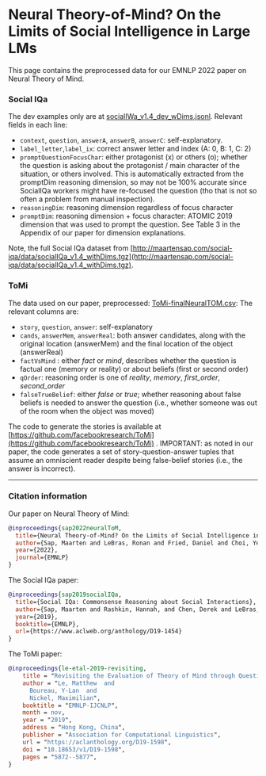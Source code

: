 # Neural Theory-of-Mind? On the Limits of Social Intelligence in Large LMs

This page contains the preprocessed data for our EMNLP 2022 paper on Neural Theory of Mind.

### Social IQa

The dev examples only are at [socialIWa_v1.4_dev_wDims.jsonl](socialIWa_v1.4_dev_wDims.jsonl). Relevant fields in each line:

- `context`, `question`, `answerA`, `answerB`, `answerC`: self-explanatory.
- `label_letter`,`label_ix`: correct answer letter and index (A: 0, B: 1, C: 2)
- `promptQuestionFocusChar`: either protagonist (x) or others (o); whether the question is asking about the protagonist / main character of the situation, or others involved. This is automatically extracted from the promptDim reasoning dimension, so may not be 100% accurate since SocialIQa workers might have re-focused the question (tho that is not so often a problem from manual inspection).
- `reasoningDim`: reasoning dimension regardless of focus character
- `promptDim`: reasoning dimension + focus character: ATOMIC 2019 dimension that was used to prompt the question. See Table 3 in the Appendix of our paper for dimension explanations.

Note, the full Social IQa dataset from [http://maartensap.com/social-iqa/data/socialIQa_v1.4_withDims.tgz](http://maartensap.com/social-iqa/data/socialIQa_v1.4_withDims.tgz).

### ToMi

The data used on our paper, preprocessed: [ToMi-finalNeuralTOM.csv](ToMi-finalNeuralTOM.csv): The relevant columns are:

- `story`, `question`, `answer`:  self-explanatory
- `cands`, `answerMem`, `answerReal`: both answer candidates, along with the original location (answerMem) and the final location of the object (answerReal)
- `factVsMind` : either *fact* or *mind*, describes whether the question is factual one (memory or reality) or about beliefs (first or second order)
- `qOrder`: reasoning order is one of *reality*, *memory*, *first_order*, *second_order*
- `falseTrueBelief`: either *false* or *true*; whether reasoning about false beliefs is needed to answer the question (i.e., whether someone was out of the room when the object was moved)

The code to generate the stories is available at [https://github.com/facebookresearch/ToMi](https://github.com/facebookresearch/ToMi) . 
IMPORTANT: as noted in our paper, the code generates a set of story-question-answer tuples that assume an omniscient reader despite being false-belief stories (i.e., the answer is incorrect).

-----

### Citation information

Our paper on Neural Theory of Mind:
```bibtex
@inproceedings{sap2022neuralToM,
  title={Neural Theory-of-Mind? On the Limits of Social Intelligence in Large LMs},
  author={Sap, Maarten and LeBras, Ronan and Fried, Daniel and Choi, Yejin},
  year={2022},
  journal={EMNLP}
}
```

The Social IQa paper:
```bibtex
@inproceedings{sap2019socialIQa,
  title={Social IQa: Commonsense Reasoning about Social Interactions},
  author={Sap, Maarten and Rashkin, Hannah, and Chen, Derek and LeBras, Ronan and Choi, Yejin},
  year={2019},
  booktitle={EMNLP},
  url={https://www.aclweb.org/anthology/D19-1454}
}
```

The ToMi paper:
```bibtex
@inproceedings{le-etal-2019-revisiting,
    title = "Revisiting the Evaluation of Theory of Mind through Question Answering",
    author = "Le, Matthew  and
      Boureau, Y-Lan  and
      Nickel, Maximilian",
    booktitle = "EMNLP-IJCNLP",
    month = nov,
    year = "2019",
    address = "Hong Kong, China",
    publisher = "Association for Computational Linguistics",
    url = "https://aclanthology.org/D19-1598",
    doi = "10.18653/v1/D19-1598",
    pages = "5872--5877",
}
```
